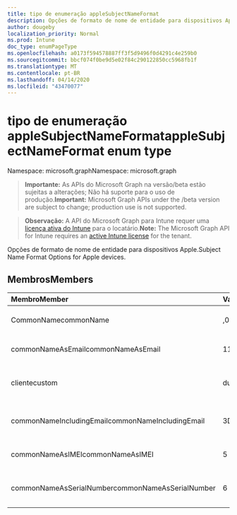 ```yaml
---
title: tipo de enumeração appleSubjectNameFormat
description: Opções de formato de nome de entidade para dispositivos Apple.
author: dougeby
localization_priority: Normal
ms.prod: Intune
doc_type: enumPageType
ms.openlocfilehash: a0173f594578887ff3f5d9496f0d4291c4e259b0
ms.sourcegitcommit: bbcf074f0be9d5e02f84c290122850cc5968fb1f
ms.translationtype: MT
ms.contentlocale: pt-BR
ms.lasthandoff: 04/14/2020
ms.locfileid: "43470077"
---
```

# <a name="applesubjectnameformat-enum-type"></a><span data-ttu-id="88176-103">tipo de enumeração appleSubjectNameFormat</span><span class="sxs-lookup"><span data-stu-id="88176-103">appleSubjectNameFormat enum type</span></span>

<span data-ttu-id="88176-104">Namespace: microsoft.graph</span><span class="sxs-lookup"><span data-stu-id="88176-104">Namespace: microsoft.graph</span></span>

> <span data-ttu-id="88176-105">**Importante:** As APIs do Microsoft Graph na versão/beta estão sujeitas a alterações; Não há suporte para o uso de produção.</span><span class="sxs-lookup"><span data-stu-id="88176-105">**Important:** Microsoft Graph APIs under the /beta version are subject to change; production use is not supported.</span></span>

> <span data-ttu-id="88176-106">**Observação:** A API do Microsoft Graph para Intune requer uma [licença ativa do Intune](https://go.microsoft.com/fwlink/?linkid=839381) para o locatário.</span><span class="sxs-lookup"><span data-stu-id="88176-106">**Note:** The Microsoft Graph API for Intune requires an [active Intune license](https://go.microsoft.com/fwlink/?linkid=839381) for the tenant.</span></span>

<span data-ttu-id="88176-107">Opções de formato de nome de entidade para dispositivos Apple.</span><span class="sxs-lookup"><span data-stu-id="88176-107">Subject Name Format Options for Apple devices.</span></span>

## <a name="members"></a><span data-ttu-id="88176-108">Membros</span><span class="sxs-lookup"><span data-stu-id="88176-108">Members</span></span>
|<span data-ttu-id="88176-109">Membro</span><span class="sxs-lookup"><span data-stu-id="88176-109">Member</span></span>|<span data-ttu-id="88176-110">Valor</span><span class="sxs-lookup"><span data-stu-id="88176-110">Value</span></span>|<span data-ttu-id="88176-111">Descrição</span><span class="sxs-lookup"><span data-stu-id="88176-111">Description</span></span>|
|:---|:---|:---|
|<span data-ttu-id="88176-112">CommonName</span><span class="sxs-lookup"><span data-stu-id="88176-112">commonName</span></span>|<span data-ttu-id="88176-113">,0</span><span class="sxs-lookup"><span data-stu-id="88176-113">0</span></span>|<span data-ttu-id="88176-114">Nome comum.</span><span class="sxs-lookup"><span data-stu-id="88176-114">Common name.</span></span>|
|<span data-ttu-id="88176-115">commonNameAsEmail</span><span class="sxs-lookup"><span data-stu-id="88176-115">commonNameAsEmail</span></span>|<span data-ttu-id="88176-116">1</span><span class="sxs-lookup"><span data-stu-id="88176-116">1</span></span>|<span data-ttu-id="88176-117">Nome comum como email.</span><span class="sxs-lookup"><span data-stu-id="88176-117">Common name as email.</span></span>|
|<span data-ttu-id="88176-118">cliente</span><span class="sxs-lookup"><span data-stu-id="88176-118">custom</span></span>|<span data-ttu-id="88176-119">duas</span><span class="sxs-lookup"><span data-stu-id="88176-119">2</span></span>|<span data-ttu-id="88176-120">Formato de nome de entidade personalizado.</span><span class="sxs-lookup"><span data-stu-id="88176-120">Custom subject name format.</span></span>|
|<span data-ttu-id="88176-121">commonNameIncludingEmail</span><span class="sxs-lookup"><span data-stu-id="88176-121">commonNameIncludingEmail</span></span>|<span data-ttu-id="88176-122">3D</span><span class="sxs-lookup"><span data-stu-id="88176-122">3</span></span>|<span data-ttu-id="88176-123">Nome comum incluindo email.</span><span class="sxs-lookup"><span data-stu-id="88176-123">Common Name Including Email.</span></span>|
|<span data-ttu-id="88176-124">commonNameAsIMEI</span><span class="sxs-lookup"><span data-stu-id="88176-124">commonNameAsIMEI</span></span>|<span data-ttu-id="88176-125">5 </span><span class="sxs-lookup"><span data-stu-id="88176-125">5</span></span>|<span data-ttu-id="88176-126">Nome comum como IMEI.</span><span class="sxs-lookup"><span data-stu-id="88176-126">Common Name As IMEI.</span></span>|
|<span data-ttu-id="88176-127">commonNameAsSerialNumber</span><span class="sxs-lookup"><span data-stu-id="88176-127">commonNameAsSerialNumber</span></span>|<span data-ttu-id="88176-128">6 </span><span class="sxs-lookup"><span data-stu-id="88176-128">6</span></span>|<span data-ttu-id="88176-129">Nome comum como número de série.</span><span class="sxs-lookup"><span data-stu-id="88176-129">Common Name As Serial Number.</span></span>|



